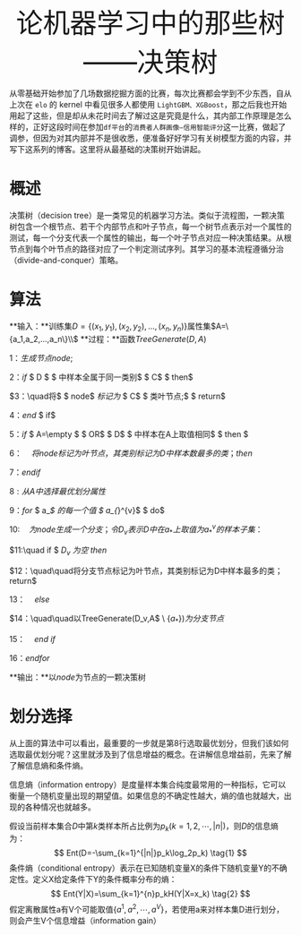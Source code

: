 <center><font size=8>论机器学习中的那些树——决策树</font></center>

从零基础开始参加了几场数据挖掘方面的比赛，每次比赛都会学到不少东西，自从上次在 `elo` 的 kernel 中看见很多人都使用 `LightGBM、XGBoost`，那之后我也开始用起了这些，但是却从未花时间去了解过这是究竟是什么，其内部工作原理是怎么样的，正好这段时间在参加`df平台`的`消费者人群画像—信用智能评分`这一比赛，做起了调参，但因为对其内部并不是很收悉，便准备好好学习有关树模型方面的内容，并写下这系列的博客。这里将从最基础的决策树开始讲起。

# 概述

决策树（decision tree）是一类常见的机器学习方法。类似于流程图，一颗决策树包含一个根节点、若干个内部节点和叶子节点，每一个树节点表示对一个属性的测试，每一个分支代表一个属性的输出，每一个叶子节点对应一种决策结果。从根节点到每个叶节点的路径对应了一个判定测试序列。其学习的基本流程遵循分治（divide-and-conquer）策略。

# 算法

**输入：**训练集$D=\{(x_1,y_1),(x_2,y_2),... ,(x_n,y_n)\}​$
	    属性集$A=\{a_1,a_2,...,a_n\}\\​$
**过程：**函数$TreeGenerate(D,A)​$

$1：生成节点 node;​$

$2：if$ $ D $ $ 中样本全属于同一类别$ $  C$ $ then$

$3：\quad将$ $ node$ $标 记为$ $ C$ $ 类叶节点;$ $ return$

$4：end​$ $ if​$

$5：if$ $ A=\empty $ $ OR$ $ D$ $ 中样本在A上取值相同$ $ then $

$6：\quad 将node标记为叶节点，其类别标记为D中样本数最多的类；then​$

$7：end​$ $if​$

$8:从A中选择最优划分属性​$

$9：for$ $ a_*$ $的每一个值$ $ a_{*}^{v}$ $ do$

$10:\quad 为node生成一个分支；令D_v表示D中在a_*上取值为a_{*}^{v} 的样本子集：​$

$11:\quad if $ $D_v$ $为空$ $then$

$12：\quad\quad将分支节点标记为叶节点，其类别标记为D中样本最多的类；return​$

$13：\quad else$

$14：\quad\quad以TreeGenerate(D_v,A​$ \ $\{a_*\})为分支节点​$

$15：\quad end$ $if​$

$16：end​$ $for​$

**输出：**以$node​$为节点的一颗决策树

# 划分选择

从上面的算法中可以看出，最重要的一步就是第8行选取最优划分，但我们该如何选取最优划分呢？这里就涉及到了信息增益的概念。在讲解信息增益前，先来了解了解信息熵和条件熵。

信息熵（information entropy）是度量样本集合纯度最常用的一种指标，它可以衡量一个随机变量出现的期望值。如果信息的不确定性越大，熵的值也就越大，出现的各种情况也就越多。

假设当前样本集合$D​$中第$k​$类样本所占比例为$p_k(k=1,2,\cdots,|n|)​$，则$D​$的信息熵为：
$$
Ent(D=-\sum_{k=1}^{|n|}p_k\log_2p_k) \tag{1}
$$
条件熵（conditional entropy）表示在已知随机变量X的条件下随机变量Y的不确定性。定义X给定条件下Y的条件概率分布的熵：
$$
Ent(Y|X)=\sum_{k=1}^{n}p_kH(Y|X=x_k) \tag{2}
$$
假定离散属性a有V个可能取值$\{a^1,a^2,\cdots,a^V\}$，若使用a来对样本集D进行划分，则会产生V个信息增益（information gain）